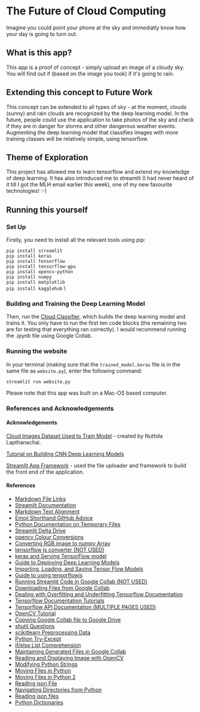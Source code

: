 # The Future of Cloud Computing

Imagine you could point your phone at the sky and immediatly know how your day is going to turn out. 

## What is this app?

This app is a proof of concept - simply upload an image of a cloudy sky. You will find out if (based on the image you took) if it's going to rain. 

## Extending this concept to Future Work

This concept can be extended to all types of sky - at the moment, clouds (sunny) and rain clouds are recognized by the deep learning model. In the future, people could use the application to take photos of the sky and check if they are in danger for storms and other dangerous weather events. Augmenting the deep learning model that classifies images with more training classes will be relatively simple, using tensorflow.  

## Theme of Exploration

This project has allowed me to learn tensorflow and extend my knowledge of deep learning. It has also introduced me to streamlit (I had never heard of it till I got the MLH email earlier this week), one of my new favourite technologies! :-) 

## Running this yourself

### Set Up

Firstly, you need to install all the relevant tools using pip:

`pip install streamlit` \
`pip install keras` \
`pip install tensorflow` \
`pip install tensorflow-gpu` \
`pip install opencv-python` \
`pip install numpy` \
`pip install matplotlib` \
`pip install kagglehub` \

### Building and Training the Deep Learning Model

Then, run the [Cloud Classifier](CloudClassifier.ipynb), which builds the deep learning model and trains it. You only have to run the first ten code blocks (the remaining two are for testing that everything ran correctly). I would recommend running the .ipynb file using Google Collab.

### Running the website

In your terminal (making sure that the `trained_model.keras` file is in the same file as `website.py`), enter the following command:

`streamlit run website.py`

Please note that this app was built on a Mac-OS based computer.

### References and Acknowledgements

#### Acknowledgements

[Cloud Images Dataset Used to Train Model](https://www.kaggle.com/datasets/nuttidalapthanachai/cloud-image-dataset) - created by 
Nuttida Lapthanachai. 

[Tutorial on Building CNN Deep Learning Models](https://medium.com/@sssspppp/image-classification-using-cnn-0fad8367acfd)

[Streamlit App Framework](https://streamlit.io/) - used the file uploader and framework to build the front end of the application.


#### References

- [Markdown File Links](https://stackoverflow.com/questions/7653483/github-relative-link-in-markdown-file)
- [Streamlit Documentation](https://docs.streamlit.io/)
- [Markdown Text Alignment](https://stackoverflow.com/questions/14051715/markdown-native-text-alignment)
- [Emoji Shorthand GitHub Advice](https://github.com/ikatyang/emoji-cheat-sheet)
- [Python Documentation on Temporary Files](https://docs.python.org/3/library/tempfile.html#tempfile.NamedTemporaryFile)
- [Streamlit Delta Drive](https://stackoverflow.com/questions/74423171/streamlit-image-file-upload-to-deta-drive)
- [opencv Colour Conversions](https://docs.opencv.org/3.4/d8/d01/group__imgproc__color__conversions.html)
- [Converting RGB image to numpy Array](https://stackoverflow.com/questions/7762948/how-to-convert-an-rgb-image-to-numpy-array)
- [tensorflow js converter (NOT USED)](https://github.com/tensorflow/tfjs/blob/master/tfjs-converter/demo/mobilenet/index.js)
- [keras and Serving TensorFlow model](https://www.tensorflow.org/tfx/serving/serving_basic?_gl=1*10sx45e*_up*MQ..*_ga*Mjk0OTY1NTcxLjE3MzA1NzY1NTY.*_ga_W0YLR4190T*MTczMDU3NjU1NS4xLjAuMTczMDU3NjU1NS4wLjAuMA..#load_exported_model_with_standard_tensorflow_modelserver)
- [Guide to Deploying Deep Learning Models](https://medium.com/@maheshkkumar/a-guide-to-deploying-machine-deep-learning-model-s-in-production-e497fd4b734a)
- [Importing, Loading, and Saving Tensor Flow Models](https://www.tensorflow.org/js/tutorials/conversion/import_keras?_gl=1*15j7e7u*_up*MQ..*_ga*OTA0OTkxMDI3LjE3MzA1NzYyNjM.*_ga_W0YLR4190T*MTczMDU3NjI2My4xLjAuMTczMDU3NjI2My4wLjAuMA..)
- [Guide to using tensorflowjs](https://medium.com/@mandava807/importing-a-keras-model-into-tensorflow-js-b09600a95e40)
- [Running Streamlit Code in Google Collab (NOT USED)](https://medium.com/@yash.kavaiya3/running-streamlit-code-in-google-colab-involves-a-few-steps-c43ea0e8c0d9)
- [Downloading Files from Google Collab](https://stackoverflow.com/questions/50453428/how-do-i-download-multiple-files-or-an-entire-folder-from-google-colab)
- [Dealing with Overfitting and Underfitting Tensorflow Documentation](https://www.tensorflow.org/tutorials/keras/overfit_and_underfit)
- [Tensorflow Documentation Tutorials](https://www.tensorflow.org/tutorials?_gl=1*12uygoi*_up*MQ..*_ga*MTQ0NzQ0MzQxNi4xNzMwNTczMTQ0*_ga_W0YLR4190T*MTczMDYyNjI3Mi4yLjAuMTczMDYyNjI3Mi4wLjAuMA..)
- [Tensorflow API Documentation (MULTIPLE PAGES USED)](https://www.tensorflow.org/api_docs/python/tf/keras/Model)
- [OpenCV Tutorial](https://colab.research.google.com/github/YoniChechik/AI_is_Math/blob/master/c_01_intro_to_CV_and_Python/OpenCV_tutorial.ipynb)
- [Copying Google Collab file to Google Drive](https://stackoverflow.com/questions/59710439/google-colab-and-google-drive-copy-file-from-colab-to-google-drive)
- [shutil Questions](https://stackoverflow.com/questions/1868714/how-do-i-copy-an-entire-directory-of-files-into-an-existing-directory-using-pyth)
- [scikitlearn Preprocessing Data](https://scikit-learn.org/stable/modules/preprocessing.html)
- [Python Try-Except](https://www.w3schools.com/python/python_try_except.asp)
- [if/else List Comprehension](https://stackoverflow.com/questions/4260280/if-else-in-a-list-comprehension)
- [Maintaining Generated Files in Google Collab](https://juicefs.com/en/blog/usage-tips/colab-persist-data#:~:text=Persist%20data%20in%20Colab%20using%20Google%20Drive&text=As%20shown%20in%20the%20figure,Google%20Drive%20when%20used%20again.)
- [Reading and Displaying Image with OpenCV](https://learnopencv.com/read-display-and-write-an-image-using-opencv/)
- [Modifying Python Strings](https://www.w3schools.com/python/python_strings_modify.asp)
- [Moving Files in Python](https://stackoverflow.com/questions/8858008/how-do-i-move-a-file-in-python)
- [Moving Files in Python 2](https://www.learndatasci.com/solutions/python-move-file/)
- [Reading json File](https://stackoverflow.com/questions/20199126/reading-json-from-a-file)
- [Navigating Directories from Python](https://builtin.com/data-science/python-list-files-in-directory)
- [Reading json files](https://stackoverflow.com/questions/20199126/reading-json-from-a-file)
- [Python Dictionaries](https://www.w3schools.com/python/ref_dictionary_get.asp)

